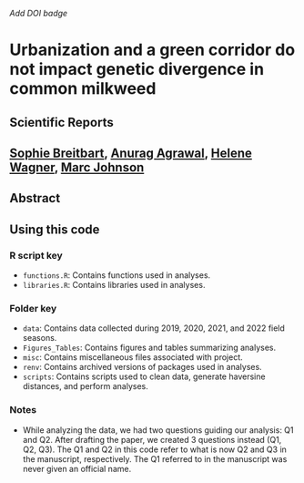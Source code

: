 *Add DOI badge*

# Urbanization and a green corridor do not impact genetic divergence in common milkweed

## Scientific Reports

## [Sophie Breitbart](https://sbreitbart.github.io/), [Anurag Agrawal](https://agrawal.eeb.cornell.edu/), [Helene Wagner](https://sites.utm.utoronto.ca/wagnerlab/), [Marc Johnson](https://evoecolab.wordpress.com/)

## Abstract


## Using this code

### R script key

* `functions.R`: Contains functions used in analyses.
* `libraries.R`: Contains libraries used in analyses.

### Folder key

* `data`: Contains data collected during 2019, 2020, 2021, and 2022 field seasons.
* `Figures_Tables`: Contains figures and tables summarizing analyses.
* `misc`: Contains miscellaneous files associated with project.
* `renv`: Contains archived versions of packages used in analyses.
* `scripts`: Contains scripts used to clean data, generate haversine distances, and perform analyses.

### Notes

* While analyzing the data, we had two questions guiding our analysis: Q1 and Q2. After drafting the paper, we created 3 questions instead (Q1, Q2, Q3). The Q1 and Q2 in this code refer to what is now Q2 and Q3 in the manuscript, respectively. The Q1 referred to in the manuscript was never given an official name.
